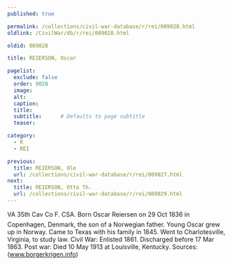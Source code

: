 ```yaml
---
published: true

permalink: /collections/civil-war-database/r/rei/009028.html
oldlink: /CivilWar/db/r/rei/009028.html

oldid: 009028

title: REIERSON, Oscar

pagelist:
  exclude: false
  order: 9028
  image: 
  alt:
  caption:
  title:
  subtitle:      # Defaults to page subtitle
  teaser:

category: 
  - R 
  - REI

previous:
  title: REIERSON, Ole
  url: /collections/civil-war-database/r/rei/009027.html  
next:
  title: REIERSON, Otto Th.
  url: /collections/civil-war-database/r/rei/009029.html   
---
```

VA 35th Cav Co F. CSA. Born &#147;Oscar Reiersen&#148; on 29 Oct 1836 in Copenhagen, Denmark, the son of a Norwegian father. Young Oscar grew up in Norway. Came to Texas with his family in 1845. Went to Charlotesville, Virginia, to study law. Civil War: Enlisted 1861. Discharged before 17 Mar 1863. Post war: Died 10 May 1913 at Louisville, Kentucky. Sources: (www.borgerkrigen.info)